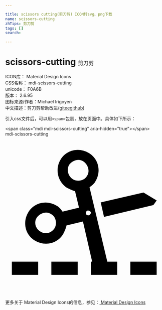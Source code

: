 ```yaml
---

title: scissors cutting(剪刀剪) ICON转svg、png下载
name: scissors-cutting
zhTips: 剪刀剪
tags: []
search: 

---
```


# scissors-cutting  <small style="font-size: 60%;font-weight: 100">剪刀剪</small>


<div class="detail-page">
<p>
<span>
ICON库：
<span class="badge-secondary badge">Material Design Icons</span> 
</span>
<br/>
<span>
CSS名称：
<span class="badge-secondary badge">mdi-scissors-cutting</span> 
</span>
<br/>
<span>
unicode：
<span class="badge-secondary badge">F0A6B</span> 
<copy-btn content='F0A6B' btn-title=""></copy-btn>
<copy-btn :content='String.fromCodePoint(parseInt("F0A6B", 16))' btn-title="复制U"></copy-btn>
</span>
<br/>
<span>
版本：
<span class="badge-secondary badge">2.6.95</span> 
</span>
<br/>
<span>图标来源/作者：<span class="badge-light badge">Michael Irigoyen</span></span> 
<br/>
<span class="zh-detail">中文描述：<span class="badge-primary badge">剪刀剪</span><span class="help-link"><span>帮助改进</span>(<a href="https://gitee.com/liuwave/icon-helper/edit/master/json/material/scissors-cutting.json" target="_blank" rel="noopener noreferrer">gitee</a><a href="https://github.com/liuwave/icon-helper/edit/master/json/material/scissors-cutting.json" target="_blank" rel="noopener noreferrer">github</a></span>)</span><br/>
</p>
</div>
<div class="alert alert-dark">
  <i class="mdi mdi-scissors-cutting mdi-48px"></i>
  <i class="mdi mdi-scissors-cutting mdi-36px"></i>
  <i class="mdi mdi-scissors-cutting mdi-24px"></i>
  <i class="mdi mdi-scissors-cutting mdi-18px"></i>
</div>
<div>
  <p>引入css文件后，可以用<code>&lt;span&gt;</code>包裹，放在页面中。具体如下所示：    
  </p>
  <div class="alert alert-primary" style="font-size: 14px">
    &lt;span class="mdi mdi-scissors-cutting" aria-hidden="true"&gt;&lt;/span&gt;
    <copy-btn content='<span class="mdi mdi-scissors-cutting" aria-hidden="true"></span>'></copy-btn>
  </div>
  <div class="alert alert-secondary">
    <i class="mdi mdi-scissors-cutting"
    style="font-size: 24px"
    aria-hidden="true"></i> mdi-scissors-cutting
    <copy-btn content="mdi-scissors-cutting" btn-title="复制图标名称"></copy-btn>
  </div>
</div>
<div id="svg" class="svg-wrap">
<svg xmlns="http://www.w3.org/2000/svg" viewBox="0 0 24 24"><path d="M11,21H7V19H11V21M15.5,19H17V21H13V19H13.2L11.8,12.9L9.3,13.5C9.2,14 9,14.4 8.8,14.8C7.9,16.3 6,16.7 4.5,15.8C3,14.9 2.6,13 3.5,11.5C4.4,10 6.3,9.6 7.8,10.5C8.2,10.7 8.5,11.1 8.7,11.4L11.2,10.8L10.6,8.3C10.2,8.2 9.8,8 9.4,7.8C8,6.9 7.5,5 8.4,3.5C9.3,2 11.2,1.6 12.7,2.5C14.2,3.4 14.6,5.3 13.7,6.8C13.5,7.2 13.1,7.5 12.8,7.7L15.5,19M7,11.8C6.3,11.3 5.3,11.6 4.8,12.3C4.3,13 4.6,14 5.3,14.4C6,14.9 7,14.7 7.5,13.9C7.9,13.2 7.7,12.2 7,11.8M12.4,6C12.9,5.3 12.6,4.3 11.9,3.8C11.2,3.3 10.2,3.6 9.7,4.3C9.3,5 9.5,6 10.3,6.5C11,6.9 12,6.7 12.4,6M12.8,11.3C12.6,11.2 12.4,11.2 12.3,11.4C12.2,11.6 12.2,11.8 12.4,11.9C12.6,12 12.8,12 12.9,11.8C13.1,11.6 13,11.4 12.8,11.3M21,8.5L14.5,10L15,12.2L22.5,10.4L23,9.7L21,8.5M23,19H19V21H23V19M5,19H1V21H5V19Z" /></svg>
</div>
<detail full-name='mdi-scissors-cutting'></detail>
    
<div><p>更多关于 Material Design Icons的信息，参见：<a target="_blank" href="https://iconhelper.cn/material.html"> Material Design Icons</a>
</p></div>
